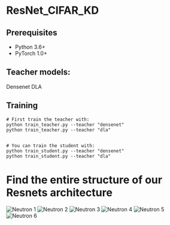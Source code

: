 # ResNet_CIFAR_KD

## Prerequisites
- Python 3.6+
- PyTorch 1.0+

## Teacher models:
Densenet
DLA

## Training
```
# First train the teacher with: 
python train_teacher.py --teacher "densenet"
python train_teacher.py --teacher "dla"


# You can train the student with: 
python train_student.py --teacher "densenet"
python train_student.py --teacher "dla"
```
# Find the entire structure of our Resnets architecture
![Neutron 1](https://user-images.githubusercontent.com/60310113/160039430-3bbbfb04-5efd-40d0-a340-13022651a787.png)
![Neutron 2](https://user-images.githubusercontent.com/60310113/160039429-1a365f6e-1b58-4079-8a57-43985ee053d1.png)
![Neutron 3](https://user-images.githubusercontent.com/60310113/160039427-cfb7ee71-9448-4735-a0b1-d7b2666e88e9.png)
![Neutron 4](https://user-images.githubusercontent.com/60310113/160039426-29d3c5cd-3f50-4911-9bee-1f9e3a4c8922.png)
![Neutron 5](https://user-images.githubusercontent.com/60310113/160039432-a57d46c8-0c38-4a1d-af03-6041f9596da7.png)
![Neutron 6](https://user-images.githubusercontent.com/60310113/160039431-f5eb05f0-bc74-433e-b5b2-010b2842b4c7.png)
